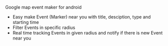 
Google map event maker for android

* Easy make Event (Marker) near you with title, desciption, type and starting time
* Filter Events in specific radius
* Real time tracking Events in given radius and notify if there is new Event near you

